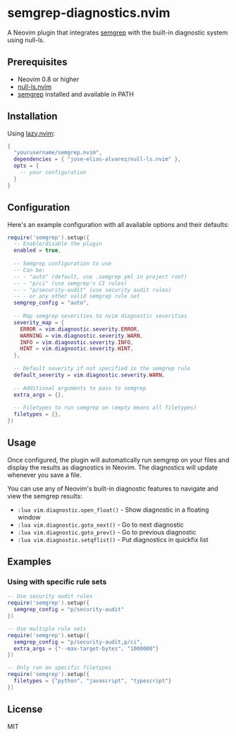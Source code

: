 # semgrep-diagnostics.nvim

A Neovim plugin that integrates [semgrep](https://semgrep.dev/) with the built-in diagnostic system using null-ls.

## Prerequisites

- Neovim 0.8 or higher
- [null-ls.nvim](https://github.com/jose-elias-alvarez/null-ls.nvim)
- [semgrep](https://semgrep.dev/docs/getting-started/) installed and available in PATH

## Installation

Using [lazy.nvim](https://github.com/folke/lazy.nvim):

```lua
{
  "yourusername/semgrep.nvim",
  dependencies = { "jose-elias-alvarez/null-ls.nvim" },
  opts = {
    -- your configuration
  }
}
```

## Configuration

Here's an example configuration with all available options and their defaults:

```lua
require('semgrep').setup({
  -- Enable/disable the plugin
  enabled = true,
  
  -- Semgrep configuration to use
  -- Can be:
  -- - "auto" (default, use .semgrep.yml in project root)
  -- - "p/ci" (use semgrep's CI rules)
  -- - "p/security-audit" (use security audit rules)
  -- - or any other valid semgrep rule set
  semgrep_config = "auto",
  
  -- Map semgrep severities to nvim diagnostic severities
  severity_map = {
    ERROR = vim.diagnostic.severity.ERROR,
    WARNING = vim.diagnostic.severity.WARN,
    INFO = vim.diagnostic.severity.INFO,
    HINT = vim.diagnostic.severity.HINT,
  },
  
  -- Default severity if not specified in the semgrep rule
  default_severity = vim.diagnostic.severity.WARN,
  
  -- Additional arguments to pass to semgrep
  extra_args = {},
  
  -- Filetypes to run semgrep on (empty means all filetypes)
  filetypes = {},
})
```

## Usage

Once configured, the plugin will automatically run semgrep on your files and display the results as diagnostics in Neovim. The diagnostics will update whenever you save a file.

You can use any of Neovim's built-in diagnostic features to navigate and view the semgrep results:

- `:lua vim.diagnostic.open_float()` - Show diagnostic in a floating window
- `:lua vim.diagnostic.goto_next()` - Go to next diagnostic
- `:lua vim.diagnostic.goto_prev()` - Go to previous diagnostic
- `:lua vim.diagnostic.setqflist()` - Put diagnostics in quickfix list

## Examples

### Using with specific rule sets

```lua
-- Use security audit rules
require('semgrep').setup({
  semgrep_config = "p/security-audit"
})

-- Use multiple rule sets
require('semgrep').setup({
  semgrep_config = "p/security-audit,p/ci",
  extra_args = {"--max-target-bytes", "1000000"}
})

-- Only run on specific filetypes
require('semgrep').setup({
  filetypes = {"python", "javascript", "typescript"}
})
```

## License

MIT
